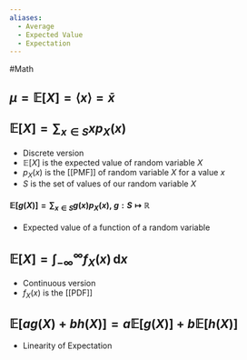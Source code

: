 ```yaml
---
aliases:
  - Average
  - Expected Value
  - Expectation
---
```

#Math 
## $\displaystyle \mu=\mathbb{E}[X]={\left\langle{x}\right\rangle}=\bar{x}$

## $\displaystyle \mathbb{E}[X]=\sum_{x \in S}xp_{X}(x)$
* Discrete version
* $\displaystyle \mathbb{E}[X]$ is the expected value of random variable $\displaystyle X$
* $\displaystyle p_{X}(x)$ is the [[PMF]] of  random variable $\displaystyle X$ for a value $\displaystyle x$
* $\displaystyle S$ is the set of values of our random variable $\displaystyle X$
#### $\displaystyle \mathbb{E}[g(X)]=\displaystyle\sum_{x\in S}g(x)p_X(x),~g:S\mapsto \mathbb{R}$
* Expected value of a function of a random variable
## $\displaystyle \mathbb{E}[X]=\int_{-\infty}^{\infty} f_{X}(x) \, \mathrm{d}x$
* Continuous version
* $\displaystyle f_{X}(x)$ is the [[PDF]]

## $\displaystyle \mathbb{E}[ag(X)+bh(X)]=a\mathbb{E}[g(X)]+b\mathbb{E}[h(X)]$
* Linearity of Expectation